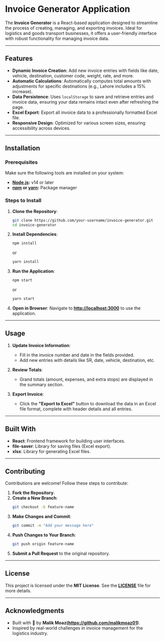 # **Invoice Generator Application**

The **Invoice Generator** is a React-based application designed to streamline the process of creating, managing, and exporting invoices. Ideal for logistics and goods transport businesses, it offers a user-friendly interface with robust functionality for managing invoice data.

---

## **Features**

- **Dynamic Invoice Creation**: Add new invoice entries with fields like date, vehicle, destination, customer code, weight, rate, and more.
- **Automatic Calculations**: Automatically computes total amounts with adjustments for specific destinations (e.g., Lahore includes a 15% increase).
- **Data Persistence**: Uses `localStorage` to save and retrieve entries and invoice data, ensuring your data remains intact even after refreshing the page.
- **Excel Export**: Export all invoice data to a professionally formatted Excel file.
- **Responsive Design**: Optimized for various screen sizes, ensuring accessibility across devices.

---

## **Installation**

### **Prerequisites**
Make sure the following tools are installed on your system:
- **[Node.js](https://nodejs.org/):** v14 or later
- **[npm](https://www.npmjs.com/) or [yarn](https://yarnpkg.com/):** Package manager

### **Steps to Install**

1. **Clone the Repository**:
   ```bash
   git clone https://github.com/your-username/invoice-generator.git
   cd invoice-generator
   ```

2. **Install Dependencies**:
   ```bash
   npm install
   ```
   or
   ```bash
   yarn install
   ```

3. **Run the Application**:
   ```bash
   npm start
   ```
   or
   ```bash
   yarn start
   ```

4. **Open in Browser**:
   Navigate to **[http://localhost:3000](http://localhost:3000)** to use the application.

---

## **Usage**

1. **Update Invoice Information**:
   - Fill in the invoice number and date in the fields provided.
   - Add new entries with details like SR, date, vehicle, destination, etc.

2. **Review Totals**:
   - Grand totals (amount, expenses, and extra stops) are displayed in the summary section.

3. **Export Invoice**:
   - Click the **"Export to Excel"** button to download the data in an Excel file format, complete with header details and all entries.

---

## **Built With**

- **React**: Frontend framework for building user interfaces.
- **file-saver**: Library for saving files (Excel export).
- **xlsx**: Library for generating Excel files.

---

## **Contributing**

Contributions are welcome! Follow these steps to contribute:

1. **Fork the Repository**.
2. **Create a New Branch**:
   ```bash
   git checkout -b feature-name
   ```
3. **Make Changes and Commit**:
   ```bash
   git commit -m "Add your message here"
   ```
4. **Push Changes to Your Branch**:
   ```bash
   git push origin feature-name
   ```
5. **Submit a Pull Request** to the original repository.

---

## **License**

This project is licensed under the **MIT License**. See the **[LICENSE](LICENSE)** file for more details.

---

## **Acknowledgments**

- Built with 💙 by **Malik Moaz(https://github.com/malikmoaz01)**.
- Inspired by real-world challenges in invoice management for the logistics industry.
